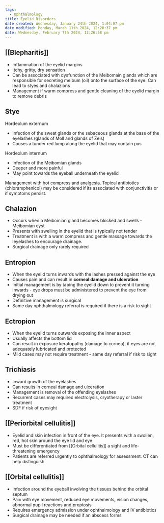 ```yaml
---
tags:
  - Ophthalmology
title: Eyelid Disorders
date created: Wednesday, January 24th 2024, 1:04:07 pm
date modified: Monday, March 11th 2024, 12:20:37 pm
date: Wednesday, February 7th 2024, 12:26:58 pm
---
```


## [[Blepharitis]]

- Inflammation of the eyelid margins
- Itchy, gritty, dry sensation
- Can be associated with dysfunction of the Meibomain glands which are responsible for secreting meibum (oil) onto the surface of the eye. Can lead to styes and chalazions 
- Management if warm compress and gentle cleaning of the eyelid margin to remove debris 

## Stye

Hordeolum externum
- Infection of the sweat glands or the sebaceous glands at the base of the eyelashes (glands of Moll and glands of Zeis)
- Causes a tunder red lump along the eyelid that may contain pus

Hordeolum internum
- Infection of the Meibomian glands
- Deeper and more painful
- May point towards the eyeball underneath the eyelid

Management with hot compress and analgesia. Topical antibiotics (chloramphenicol) may be considered if its associated with conjunctivitis or if symptoms persist. 


## Chalazion

- Occurs when a Meibomian gland becomes blocked and swells - Meibomian cyst
- Presents with swelling in the eyelid that is typically not tender
- Treatment is with a warm compress and gentle massage towards the leyelashes to encourage drainage.
- Surgical drainage only rarely required

## Entropion

- When the eyelid turns inwards with the lashes pressed against the eye
- Causes pain and can result in **corneal damage and ulceration**
- Initial management is by taping the eyelid down to prevent it turning inwards - eye drops must be administered to prevent the eye from drying out
- Definitive management is surgical
- Same day ophthalmology referral is required if there is a risk to sight

## Ectropion

- When the eyelid turns outwards exposing the inner aspect
- Usually affects the bottom lid
- Can result in exposure keratopathy (damage to cornea), if eyes are not adequately lubricated and protected
- Mild cases may not require treatment - same day referral if risk to sight

## Trichiasis

- Inward growth of the eyelashes.
- Can results in corneal damage and ulceration 
- Management is removal of the offending eyelashes
- Recurrent cases may required electrolysis, cryotherapy or laster treatment
- SDF if risk of eyesight

## [[Periorbital cellulitis]]

- Eyelid and skin infection in front of the eye. It presents with a swollen, red, hot skin around the eye lid and eye
- Must be differentiated from [[Orbital cellulitis]] a sight and life-threatening emergency
- Patients are referred urgently to ophthalmology for assessment. CT can help distinguish

## [[Orbital cellulitis]]

- Infection around the eyeball involving the tissues behind the orbital septum
- Pain with eye movement, reduced eye movements, vision changes, abnormal pupil reactions and proptosis
- Requires emergency admission under ophthalmology and IV antibiotics
- Surgical drainage may be needed if an abscess forms

